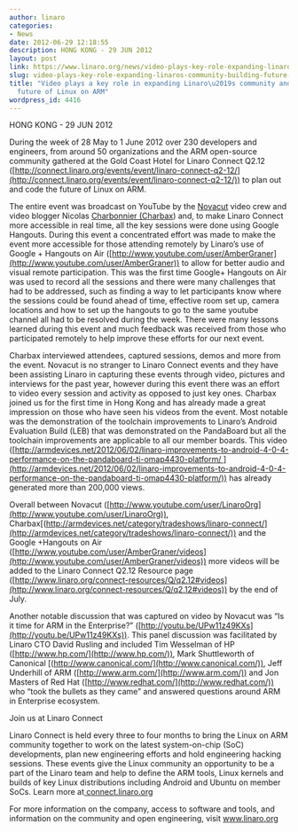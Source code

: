 ```yaml
---
author: linaro
categories:
- News
date: 2012-06-29 12:18:55
description: HONG KONG - 29 JUN 2012
layout: post
link: https://www.linaro.org/news/video-plays-key-role-expanding-linaros-community-building-future-linux-arm/
slug: video-plays-key-role-expanding-linaros-community-building-future-linux-arm
title: "Video plays a key role in expanding Linaro\u2019s community and building the
  future of Linux on ARM"
wordpress_id: 4416
---
```


HONG KONG - 29 JUN 2012

During the week of 28 May to 1 June 2012 over 230 developers and engineers, from around 50 organizations and the ARM open-source community gathered at the Gold Coast Hotel for Linaro Connect Q2.12 ([http://connect.linaro.org/events/event/linaro-connect-q2-12/](http://connect.linaro.org/events/event/linaro-connect-q2-12/)) to plan out and code the future of Linux on ARM.

The entire event was broadcast on YouTube by the [Novacut](http://novacut.com/) video crew and video blogger Nicolas [Charbonnier (Charbax](http://armdevices.net/category/tradeshows/linaro-connect/)) and, to make Linaro Connect more accessible in real time, all the key sessions were done using Google Hangouts. During this event a concentrated effort was made to make the event more accessible for those attending remotely by Linaro’s use of Google + Hangouts on Air ([http://www.youtube.com/user/AmberGraner](http://www.youtube.com/user/AmberGraner)) to allow for better audio and visual remote participation. This was the first time Google+ Hangouts on Air was used to record all the sessions and there were many challenges that had to be addressed, such as finding a way to let participants know where the sessions could be found ahead of time, effective room set up, camera locations and how to set up the hangouts to go to the same youtube channel all had to be resolved during the week. There were many lessons learned during this event and much feedback was received from those who participated remotely to help improve these efforts for our next event.

Charbax interviewed attendees, captured sessions, demos and more from the event. Novacut is no stranger to Linaro Connect events and they have been assisting Linaro in capturing these events through video, pictures and interviews for the past year, however during this event there was an effort to video every session and activity as opposed to just key ones. Charbax joined us for the first time in Hong Kong and has already made a great impression on those who have seen his videos from the event. Most notable was the demonstration of the toolchain improvements to Linaro’s Android Evaluation Build (LEB) that was demonstrated on the PandaBoard but all the toolchain improvements are applicable to all our member boards. This video ([http://armdevices.net/2012/06/02/linaro-improvements-to-android-4-0-4-performance-on-the-pandaboard-ti-omap4430-platform/ ](http://armdevices.net/2012/06/02/linaro-improvements-to-android-4-0-4-performance-on-the-pandaboard-ti-omap4430-platform/)) has already generated more than 200,000 views.

Overall between Novacut ([http://www.youtube.com/user/LinaroOrg](http://www.youtube.com/user/LinaroOrg)), Charbax[(http://armdevices.net/category/tradeshows/linaro-connect/](http://armdevices.net/category/tradeshows/linaro-connect/)) and the Google +Hangouts on Air ([http://www.youtube.com/user/AmberGraner/videos](http://www.youtube.com/user/AmberGraner/videos)) more videos will be added to the Linaro Connect Q2.12 Resource page ([http://www.linaro.org/connect-resources/Q/q2.12#videos](http://www.linaro.org/connect-resources/Q/q2.12#videos)) by the end of July.

Another notable discussion that was captured on video by Novacut was “Is it time for ARM in the Enterprise?” ([http://youtu.be/UPw11z49KXs](http://youtu.be/UPw11z49KXs)). This panel discussion was facilitated by Linaro CTO David Rusling and included Tim Wesselman of HP ([http://www.hp.com/](http://www.hp.com/)), Mark Shuttleworth of Canonical [(http://www.canonical.com/](http://www.canonical.com/)), Jeff Underhill of ARM ([http://www.arm.com/](http://www.arm.com/)) and Jon Masters of Red Hat ([http://www.redhat.com/](http://www.redhat.com/)) who “took the bullets as they came” and answered questions around ARM in Enterprise ecosystem.

Join us at Linaro Connect

Linaro Connect is held every three to four months to bring the Linux on ARM community together to work on the latest system-on-chip (SoC) developments, plan new engineering efforts and hold engineering hacking sessions. These events give the Linux community an opportunity to be a part of the Linaro team and help to define the ARM tools, Linux kernels and builds of key Linux distributions including Android and Ubuntu on member SoCs. Learn more at[ connect.linaro.org](http://connect.linaro.org/)

For more information on the company, access to software and tools, and information on the community and open engineering, visit www.linaro.org
